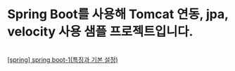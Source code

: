 <h1>Spring Boot를 사용해 Tomcat 연동, jpa, velocity 사용 샘플 프로젝트입니다.</h1>
<br/>
<a href="http://blog.woniper.net/230">[spring] spring boot-1(특징과 기본 설정)</a>
